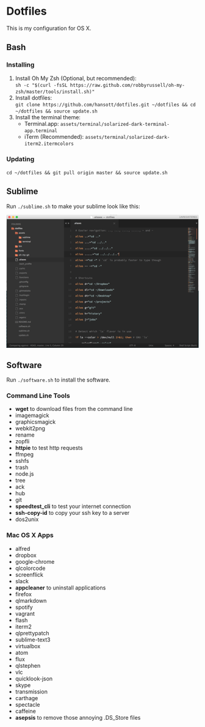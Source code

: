 # Dotfiles

This is my configuration for OS X.

## Bash

### Installing

1. Install Oh My Zsh (Optional, but recommended):  
    `sh -c "$(curl -fsSL https://raw.github.com/robbyrussell/oh-my-zsh/master/tools/install.sh)"`
2. Install dotfiles:  
    `git clone https://github.com/hansott/dotfiles.git ~/dotfiles && cd ~/dotfiles && source update.sh`
3. Install the terminal theme:  
    * Terminal.app: `assets/terminal/solarized-dark-terminal-app.terminal`
    * iTerm (Recommended): `assets/terminal/solarized-dark-iterm2.itermcolors`

### Updating

`cd ~/dotfiles && git pull origin master && source update.sh`

## Sublime

Run `./sublime.sh` to make your sublime look like this:

![](assets/img/sublime.png)

## Software

Run `./software.sh` to install the software.

### Command Line Tools
* **wget** to download files from the command line
* imagemagick
* graphicsmagick
* webkit2png
* rename
* zopfli
* **httpie** to test http requests
* ffmpeg
* sshfs
* trash
* node.js
* tree
* ack
* hub
* git
* **speedtest_cli** to test your internet connection
* **ssh-copy-id** to copy your ssh key to a server
* dos2unix

### Mac OS X Apps
* alfred
* dropbox
* google-chrome
* qlcolorcode
* screenflick
* slack
* **appcleaner** to uninstall applications
* firefox
* qlmarkdown
* spotify
* vagrant
* flash
* iterm2
* qlprettypatch
* sublime-text3
* virtualbox
* atom
* flux
* qlstephen
* vlc
* quicklook-json
* skype
* transmission
* carthage
* spectacle
* caffeine
* **asepsis** to remove those annoying .DS_Store files

